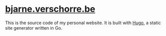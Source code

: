 # [bjarne.verschorre.be](https://bjarne.verschorre.be)
This is the source code of my personal website. It is built with [Hugo](https://gohugo.io/), a static site generator written in Go.